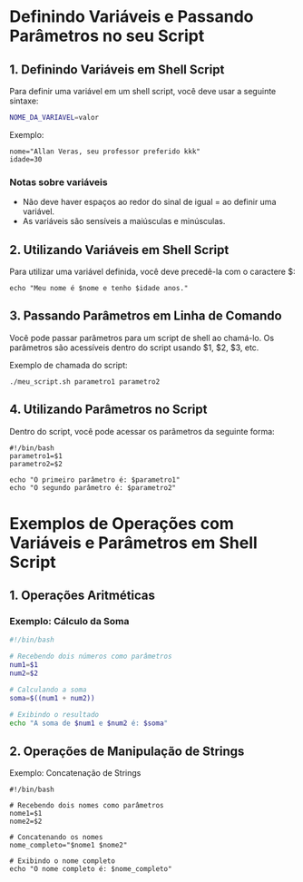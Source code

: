 # Definindo Variáveis e Passando Parâmetros no seu Script

## 1. Definindo Variáveis em Shell Script

Para definir uma variável em um shell script, você deve usar a seguinte sintaxe:

```bash
NOME_DA_VARIAVEL=valor
```
Exemplo: 

```
nome="Allan Veras, seu professor preferido kkk"
idade=30
```
### Notas sobre variáveis
- Não deve haver espaços ao redor do sinal de igual = ao definir uma variável.
- As variáveis são sensíveis a maiúsculas e minúsculas.

## 2. Utilizando Variáveis em Shell Script
Para utilizar uma variável definida, você deve precedê-la com o caractere $:

```
echo "Meu nome é $nome e tenho $idade anos."
```

## 3. Passando Parâmetros em Linha de Comando
Você pode passar parâmetros para um script de shell ao chamá-lo. Os parâmetros são acessíveis dentro do script usando $1, $2, $3, etc.

Exemplo de chamada do script:
```
./meu_script.sh parametro1 parametro2
```
## 4. Utilizando Parâmetros no Script
Dentro do script, você pode acessar os parâmetros da seguinte forma:

```
#!/bin/bash
parametro1=$1
parametro2=$2

echo "O primeiro parâmetro é: $parametro1"
echo "O segundo parâmetro é: $parametro2"
```

# Exemplos de Operações com Variáveis e Parâmetros em Shell Script

## 1. Operações Aritméticas

### Exemplo: Cálculo da Soma

```bash
#!/bin/bash

# Recebendo dois números como parâmetros
num1=$1
num2=$2

# Calculando a soma
soma=$((num1 + num2))

# Exibindo o resultado
echo "A soma de $num1 e $num2 é: $soma"
```

## 2. Operações de Manipulação de Strings
Exemplo: Concatenação de Strings
```
#!/bin/bash

# Recebendo dois nomes como parâmetros
nome1=$1
nome2=$2

# Concatenando os nomes
nome_completo="$nome1 $nome2"

# Exibindo o nome completo
echo "O nome completo é: $nome_completo"
```

